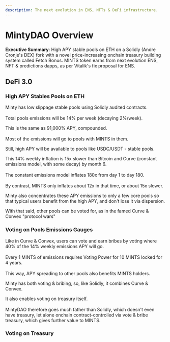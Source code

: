 ```yaml
---
description: The next evolution in ENS, NFTs & DeFi infrastructure.
---
```


# MintyDAO Overview

**Executive Summary**: High APY stable pools on ETH on a Solidly (Andre Cronje's DEX) fork with a novel price-increasing onchain treasury building system called Fetch Bonus. MINTS token earns from next evolution ENS, NFT & predictions dapps, as per Vitalik's fix proposal for ENS.

## DeFi 3.0

### High APY Stables Pools on ETH

Minty has low slippage stable pools using Solidly audited contracts.\
\
Total pools emissions will be 14% per week (decaying 2%/week). &#x20;

This is the same as 91,000% APY, compounded.\
\
Most of the emissions will go to pools with MINTS in them.

Still, high APY will be available to pools like USDC/USDT - stable pools.

This 14% weekly inflation is 15x slower than Bitcoin and Curve (constant emissions model, with some decay) by month 6. \
\
The constant emissions model inflates 180x from day 1 to day 180.\
\
By contrast, MINTS only inflates about 12x in that time, or about 15x slower.

Minty also concentrates these APY emissions to only a few core pools so that typical users benefit from the high APY, and don't lose it via dispersion.

With that said, other pools can be voted for, as in the famed Curve & Convex "protocol wars"

### Voting on Pools Emissions Gauges

Like in Curve & Convex, users can vote and earn bribes by voting where 40% of the 14% weekly emissions APY will go.\
\
Every 1 MINTS of emissions requires Voting Power for 10 MINTS locked for 4 years.\
\
This way, APY spreading to other pools also benefits MINTS holders.

Minty has both voting & bribing, so, like Solidly, it combines Curve & Convex.

It also enables voting on treasury itself.\
\
MintyDAO therefore goes much father than Solidly, which doesn't even have treasury, let alone onchain contract-controlled via vote & bribe treasury, which gives further value to MINTS.

### Voting on Treasury



